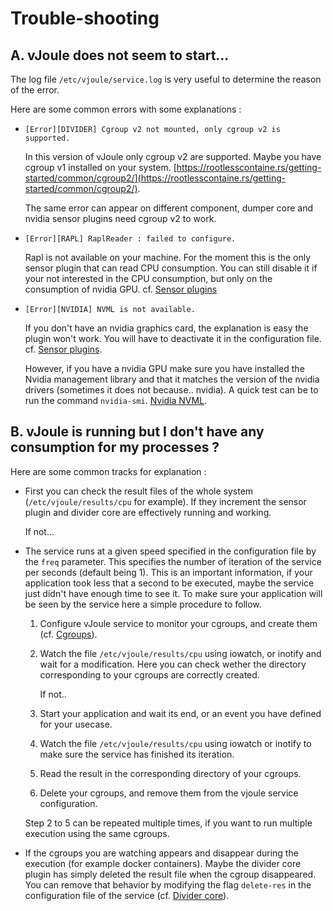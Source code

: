 # Trouble-shooting

## A. vJoule does not seem to start...

The log file `/etc/vjoule/service.log` is very useful to determine the reason of the error.
 
Here are some common errors with some explanations : 

 - `[Error][DIVIDER] Cgroup v2 not mounted, only cgroup v2 is supported.`
	
	In this version of vJoule only cgroup v2 are supported. Maybe you have cgroup v1 installed on your system. [https://rootlesscontaine.rs/getting-started/common/cgroup2/](https://rootlesscontaine.rs/getting-started/common/cgroup2/).
	
	The same error can appear on different component, dumper core and nvidia sensor plugins need cgroup v2 to work.
	
 - `[Error][RAPL] RaplReader : failed to configure.`
	
	Rapl is not available on your machine. For the moment this is the only sensor plugin that can read CPU consumption. You can still disable it if your not interested in the CPU consumption, but only on the consumption of nvidia GPU. cf. [Sensor plugins](./user_guide/sensor_plugins.html)
	 
	 
 - `[Error][NVIDIA] NVML is not available.`
 
	 If you don't have an nvidia graphics card, the explanation is easy the plugin won't work. You will have to deactivate it in the configuration file. cf. [Sensor plugins](./user_guide/sensor_plugins.html).
	 
	 However, if you have a nvidia GPU make sure you have installed the Nvidia management library and that it matches the version of the nvidia drivers (sometimes it does not because.. nvidia). A quick test can be to run the command `nvidia-smi`. [Nvidia NVML](https://developer.nvidia.com/nvidia-management-library-nvml).


## B. vJoule is running but I don't have any consumption for my processes ?

Here are some common tracks for explanation : 

 - First you can check the result files of the whole system
   (`/etc/vjoule/results/cpu` for example). If they increment the
   sensor plugin and divider core are effectively running and working. 
   
   If not...

 - The service runs at a given speed specified in the configuration file
   by the `freq` parameter. This specifies the number of iteration of the
   service per seconds (default being 1). This is an important
   information, if your application took less that a second to be
   executed, maybe the service just didn't have enough time to see it. To
   make sure your application will be seen by the service here a simple
   procedure to follow.
 
	 1. Configure vJoule service to monitor your cgroups, and create them (cf. [Cgroups](./getting_started/cgroups.html)).
 
	 2. Watch the file `/etc/vjoule/results/cpu` using iowatch, or inotify and wait for a modification. 
		 Here you can check wether the directory corresponding to your cgroups are correctly created.
	
		If not..
	
	 3. Start your application and wait its end, or an event you have defined for your usecase.
 
	 4. Watch the file `/etc/vjoule/results/cpu` using iowatch or inotify to make sure the service has finished its iteration.
	 5. Read the result in the corresponding directory of your cgroups.
 
	 6. Delete your cgroups, and remove them from the vjoule service configuration.
 
	 Step 2 to 5 can be repeated multiple times, if you want to run multiple execution using the same cgroups.
 
 - If the cgroups you are watching appears and disappear during the execution (for example docker containers). 
   Maybe the divider core plugin has simply deleted the result file when the cgroup disappeared. You can remove that behavior by modifying the flag `delete-res` in the configuration file of the service (cf. [Divider core](./user_guide/divider_core.html)).


